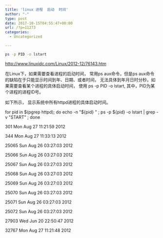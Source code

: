 ```yaml
---
title: 'linux 进程  启动  时间'
author: "-"
type: post
date: 2017-10-15T04:55:47+00:00
url: /?p=11273
categories:
  - Uncategorized

---
```

```bash
ps -p PID -o lstart
```

http://www.linuxidc.com/Linux/2012-12/76143.htm

在Linux下，如果需要查看进程的启动时间， 常用ps aux命令，但是ps aux命令的缺陷在于只能显示时间到年、日期、或者时间， 无法具体到年月日时分秒。如果需要查看某个进程的具体启动时间， 使用 ps -p PID -o lstart, 其中，PID为某个进程的进程ID号。

如下所示， 显示系统中所有httpd进程的具体启动时间。

for pid in $(pgrep httpd); do echo -n "${pid} " ; ps -p ${pid} -o lstart | grep -v "START" ; done
  
301 Mon Aug 27 11:21:59 2012
  
344 Mon Aug 27 11:33:13 2012
  
25065 Sun Aug 26 03:27:03 2012
  
25066 Sun Aug 26 03:27:03 2012
  
25067 Sun Aug 26 03:27:03 2012
  
25068 Sun Aug 26 03:27:03 2012
  
25069 Sun Aug 26 03:27:03 2012
  
25070 Sun Aug 26 03:27:03 2012
  
25071 Sun Aug 26 03:27:03 2012
  
25072 Sun Aug 26 03:27:03 2012
  
27903 Wed Jun 20 22:50:47 2012
  
32767 Mon Aug 27 11:21:48 2012